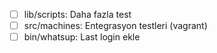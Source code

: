 - [ ] lib/scripts: Daha fazla test
- [ ] src/machines: Entegrasyon testleri (vagrant)
- [ ] bin/whatsup: Last login ekle
